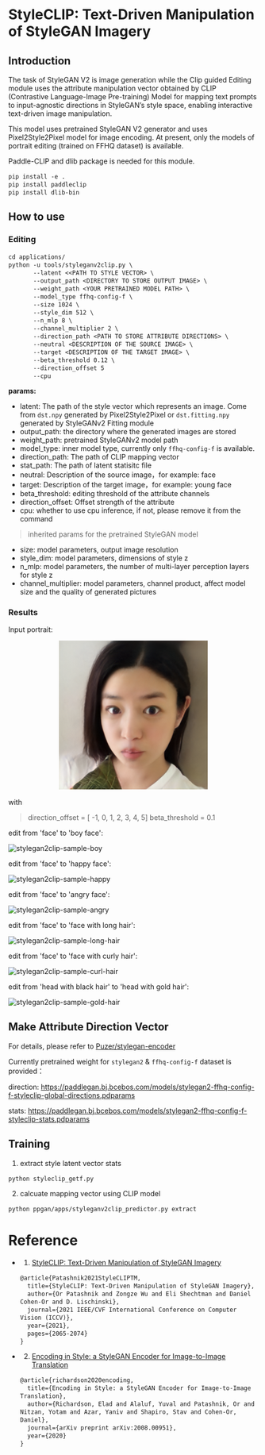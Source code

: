 # StyleCLIP: Text-Driven Manipulation of StyleGAN Imagery

## Introduction

The task of StyleGAN V2 is image generation while the Clip guided Editing module uses the attribute manipulation vector obtained by CLIP (Contrastive Language-Image Pre-training) Model for mapping text prompts to input-agnostic directions in StyleGAN’s style space, enabling interactive text-driven image manipulation.


This model uses pretrained StyleGAN V2 generator and uses Pixel2Style2Pixel model for image encoding. At present, only the models of portrait editing (trained on FFHQ dataset) is available.

Paddle-CLIP and dlib package is needed for this module.

```
pip install -e .
pip install paddleclip
pip install dlib-bin
```

## How to use

### Editing

```
cd applications/
python -u tools/styleganv2clip.py \
       --latent <<PATH TO STYLE VECTOR> \
       --output_path <DIRECTORY TO STORE OUTPUT IMAGE> \
       --weight_path <YOUR PRETRAINED MODEL PATH> \
       --model_type ffhq-config-f \
       --size 1024 \
       --style_dim 512 \
       --n_mlp 8 \
       --channel_multiplier 2 \
       --direction_path <PATH TO STORE ATTRIBUTE DIRECTIONS> \
       --neutral <DESCRIPTION OF THE SOURCE IMAGE> \
       --target <DESCRIPTION OF THE TARGET IMAGE> \
       --beta_threshold 0.12 \
       --direction_offset 5
       --cpu
```

**params:**
- latent: The path of the style vector which represents an image. Come from `dst.npy` generated by Pixel2Style2Pixel or `dst.fitting.npy` generated by StyleGANv2 Fitting module
- output_path: the directory where the generated images are stored
- weight_path: pretrained StyleGANv2 model path
- model_type: inner model type, currently only `ffhq-config-f` is available.
- direction_path: The path of CLIP mapping vector
- stat_path: The path of latent statisitc file
- neutral: Description of the source image，for example: face
- target: Description of the target image，for example: young face
- beta_threshold:  editing threshold of the attribute channels
- direction_offset: Offset strength of the attribute
- cpu: whether to use cpu inference, if not, please remove it from the command

>inherited params for the pretrained StyleGAN model
- size: model parameters, output image resolution
- style_dim: model parameters, dimensions of style z
- n_mlp: model parameters, the number of multi-layer perception layers for style z
- channel_multiplier: model parameters, channel product, affect model size and the quality of generated pictures

### Results

Input portrait:
<div align="center">
    <img src="../../imgs/stylegan2fitting-sample.png" width="300"/>
</div>

with
> direction_offset = [ -1, 0, 1, 2, 3, 4, 5]
> beta_threshold = 0.1

edit from 'face' to 'boy face':

![stylegan2clip-sample-boy](https://user-images.githubusercontent.com/29187613/187344690-6709fba5-6e21-4bc0-83d1-5996947c99a4.png)


edit from 'face' to 'happy face':

![stylegan2clip-sample-happy](https://user-images.githubusercontent.com/29187613/187344681-6509f01b-0d9e-4dea-8a97-ee9ca75d152e.png)


edit from 'face' to 'angry face':

![stylegan2clip-sample-angry](https://user-images.githubusercontent.com/29187613/187344686-ff5047ab-5499-420d-ad02-e0908ac71bf7.png)

edit from 'face' to 'face with long hair':

![stylegan2clip-sample-long-hair](https://user-images.githubusercontent.com/29187613/187344684-4e452631-52b0-47cf-966e-3216c0392815.png)



edit from 'face' to 'face with curly hair':

![stylegan2clip-sample-curl-hair](https://user-images.githubusercontent.com/29187613/187344677-c9a3aa9f-1f3c-41b3-a1f0-fcd48a9c627b.png)


edit from 'head with black hair' to 'head with gold hair':

![stylegan2clip-sample-gold-hair](https://user-images.githubusercontent.com/29187613/187344678-5220e8b2-b1c9-4f2f-8655-621b6272c457.png)

## Make Attribute Direction Vector

For details, please refer to [Puzer/stylegan-encoder](https://github.com/Puzer/stylegan-encoder/blob/master/Learn_direction_in_latent_space.ipynb)

Currently pretrained weight for `stylegan2` & `ffhq-config-f` dataset is provided：

direction: https://paddlegan.bj.bcebos.com/models/stylegan2-ffhq-config-f-styleclip-global-directions.pdparams

stats: https://paddlegan.bj.bcebos.com/models/stylegan2-ffhq-config-f-styleclip-stats.pdparams

## Training

1. extract style latent vector stats
```
python styleclip_getf.py
```
2. calcuate mapping vector using CLIP model

```
python ppgan/apps/styleganv2clip_predictor.py extract
```

# Reference

- 1. [StyleCLIP: Text-Driven Manipulation of StyleGAN Imagery](https://arxiv.org/abs/2103.17249)

  ```
  @article{Patashnik2021StyleCLIPTM,
    title={StyleCLIP: Text-Driven Manipulation of StyleGAN Imagery},
    author={Or Patashnik and Zongze Wu and Eli Shechtman and Daniel Cohen-Or and D. Lischinski},
    journal={2021 IEEE/CVF International Conference on Computer Vision (ICCV)},
    year={2021},
    pages={2065-2074}
  }
  ```
- 2. [Encoding in Style: a StyleGAN Encoder for Image-to-Image Translation](hhttps://arxiv.org/abs/2008.00951)

  ```
  @article{richardson2020encoding,
    title={Encoding in Style: a StyleGAN Encoder for Image-to-Image Translation},
    author={Richardson, Elad and Alaluf, Yuval and Patashnik, Or and Nitzan, Yotam and Azar, Yaniv and Shapiro, Stav and Cohen-Or, Daniel},
    journal={arXiv preprint arXiv:2008.00951},
    year={2020}
  }
  ```
